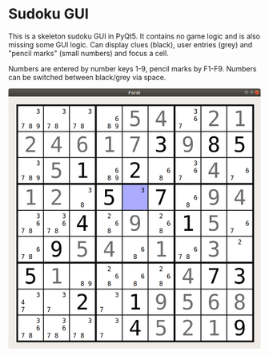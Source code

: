 # Sudoku GUI
This is a skeleton sudoku GUI in PyQt5. It contains no game logic and is also missing some GUI logic. Can display clues (black), user entries (grey) and "pencil marks" (small numbers) and focus a cell.

Numbers are entered by number keys 1-9, pencil marks by F1-F9. Numbers can be switched between black/grey via space.

![Example Screenshot](GUI.png)
